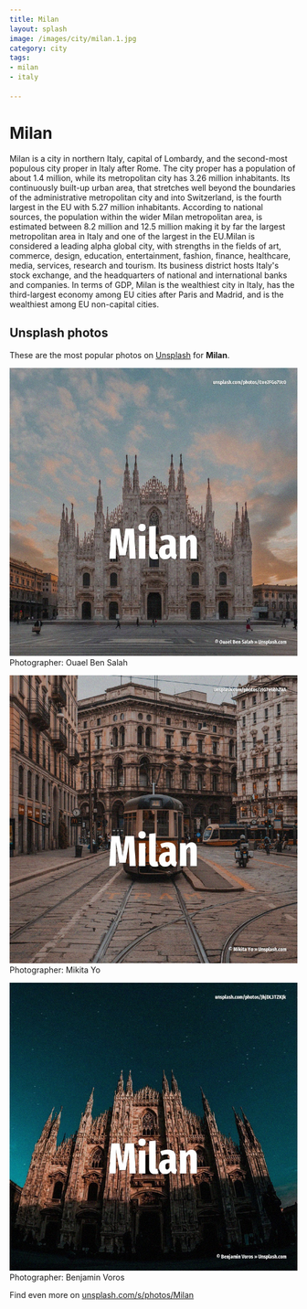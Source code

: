 ```yaml
---
title: Milan
layout: splash
image: /images/city/milan.1.jpg
category: city
tags:
- milan
- italy

---
```

# Milan

Milan  is a city in northern Italy, capital of Lombardy, and the second-most populous city proper 
in Italy after Rome.
The city proper has a population of about 1.4 million, while its metropolitan city has 3.26 million 
inhabitants.
Its continuously built-up urban area, that stretches well beyond the boundaries of the 
administrative metropolitan city and into Switzerland, is the fourth largest in the EU with 5.27 
million inhabitants.
According to national sources, the population within the wider Milan metropolitan area, is 
estimated between 8.2 million and 12.5 million making it by far the largest metropolitan area in 
Italy and one of the largest in the EU.Milan is considered a leading alpha global city, with 
strengths in the fields of art, commerce, design, education, entertainment, fashion, finance, 
healthcare, media, services, research and tourism.
Its business district hosts Italy's stock exchange, and the headquarters of national and 
international banks and companies.
In terms of GDP, Milan is the wealthiest city in Italy, has the third-largest economy among EU 
cities after Paris and Madrid, and is the wealthiest among EU non-capital cities.

 
## Unsplash photos
These are the most popular photos on [Unsplash](https://unsplash.com) for **Milan**.
 
![Milan](/images/city/milan.1.jpg)
Photographer:  Ouael Ben Salah
 
![Milan](/images/city/milan.2.jpg)
Photographer:  Mikita Yo
 
![Milan](/images/city/milan.3.jpg)
Photographer:  Benjamin Voros
 
Find even more on [unsplash.com/s/photos/Milan](https://unsplash.com/s/photos/Milan)
 
